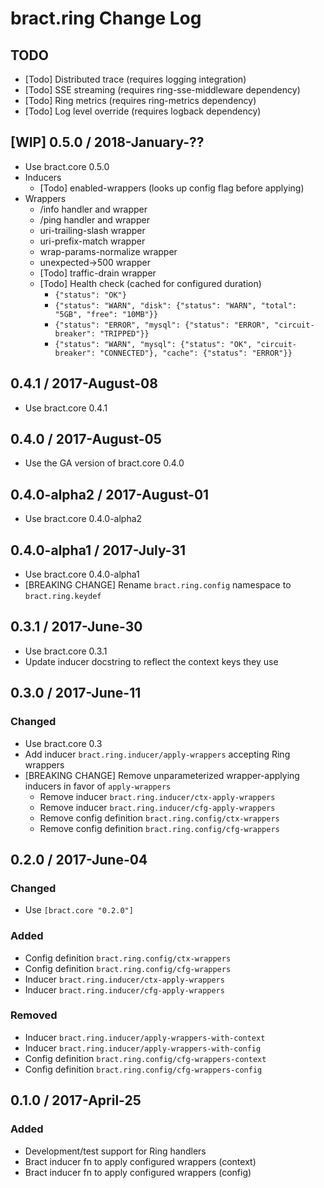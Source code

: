 # bract.ring Change Log

## TODO

- [Todo] Distributed trace (requires logging integration)
- [Todo] SSE streaming (requires ring-sse-middleware dependency)
- [Todo] Ring metrics  (requires ring-metrics dependency)
- [Todo] Log level override (requires logback dependency)


## [WIP] 0.5.0 / 2018-January-??

- Use bract.core 0.5.0
- Inducers
  - [Todo] enabled-wrappers (looks up config flag before applying)
- Wrappers
  - /info handler and wrapper
  - /ping handler and wrapper
  - uri-trailing-slash wrapper
  - uri-prefix-match wrapper
  - wrap-params-normalize wrapper
  - unexpected->500 wrapper
  - [Todo] traffic-drain wrapper
  - [Todo] Health check (cached for configured duration)
    - `{"status": "OK"}`
    - `{"status": "WARN", "disk": {"status": "WARN", "total": "5GB", "free": "10MB"}}`
    - `{"status": "ERROR", "mysql": {"status": "ERROR", "circuit-breaker": "TRIPPED"}}`
    - `{"status": "WARN", "mysql": {"status": "OK", "circuit-breaker": "CONNECTED"}, "cache": {"status": "ERROR"}}`


## 0.4.1 / 2017-August-08

- Use bract.core 0.4.1


## 0.4.0 / 2017-August-05

- Use the GA version of bract.core 0.4.0


## 0.4.0-alpha2 / 2017-August-01

- Use bract.core 0.4.0-alpha2


## 0.4.0-alpha1 / 2017-July-31

- Use bract.core 0.4.0-alpha1
- [BREAKING CHANGE] Rename `bract.ring.config` namespace to `bract.ring.keydef`


## 0.3.1 / 2017-June-30
- Use bract.core 0.3.1
- Update inducer docstring to reflect the context keys they use


## 0.3.0 / 2017-June-11
### Changed
- Use bract.core 0.3
- Add inducer `bract.ring.inducer/apply-wrappers` accepting Ring wrappers
- [BREAKING CHANGE] Remove unparameterized wrapper-applying inducers in favor of `apply-wrappers`
  - Remove inducer `bract.ring.inducer/ctx-apply-wrappers`
  - Remove inducer `bract.ring.inducer/cfg-apply-wrappers`
  - Remove config definition `bract.ring.config/ctx-wrappers`
  - Remove config definition `bract.ring.config/cfg-wrappers`


## 0.2.0 / 2017-June-04
### Changed
- Use `[bract.core "0.2.0"]`

### Added
- Config definition `bract.ring.config/ctx-wrappers`
- Config definition `bract.ring.config/cfg-wrappers`
- Inducer `bract.ring.inducer/ctx-apply-wrappers`
- Inducer `bract.ring.inducer/cfg-apply-wrappers`

### Removed
- Inducer `bract.ring.inducer/apply-wrappers-with-context`
- Inducer `bract.ring.inducer/apply-wrappers-with-config`
- Config definition `bract.ring.config/cfg-wrappers-context`
- Config definition `bract.ring.config/cfg-wrappers-config`


## 0.1.0 / 2017-April-25
### Added
- Development/test support for Ring handlers
- Bract inducer fn to apply configured wrappers (context)
- Bract inducer fn to apply configured wrappers (config)
